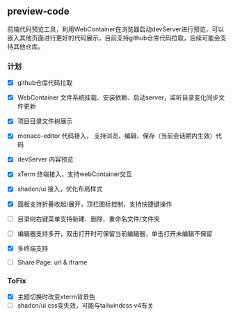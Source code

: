 ## preview-code

前端代码预览工具，利用WebContainer在浏览器启动devServer进行预览，可以嵌入其他页面进行更好的代码展示，目前支持github仓库代码拉取，后续可能会支持其他仓库。

### 计划

- [x] github仓库代码拉取
- [x] WebContainer 文件系统挂载、安装依赖、启动server，监听目录变化同步文件更新
- [x] 项目目录文件树展示
- [x] monaco-editor 代码接入， 支持浏览、编辑、保存（当前会话期内生效）代码
- [x] devServer 内容预览
- [x] xTerm 终端接入，支持webContainer交互
- [x] shadcn/ui 接入，优化布局样式
- [x] 面板支持折叠收起/展开，顶栏图标控制，支持快捷键操作
- [ ] 目录树右键菜单支持新建、删除、重命名文件/文件夹
- [ ] 编辑器支持多开，双击打开时可保留当前编辑器，单击打开未编辑不保留
- [x] 多终端支持
- [ ] Share Page: url & iframe


### ToFix

- [x] 主题切换时改变xterm背景色
- [ ] shadcn/ui css变失效，可能与tailwindcss v4有关
